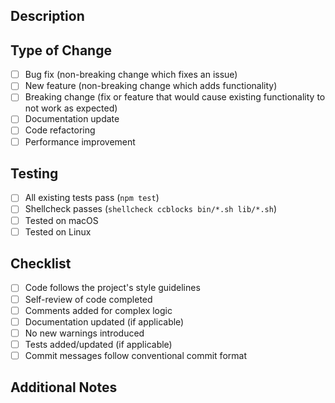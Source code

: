 ## Description

<!-- Provide a brief description of the changes in this PR -->

## Type of Change

<!-- Mark the relevant option with an "x" -->

- [ ] Bug fix (non-breaking change which fixes an issue)
- [ ] New feature (non-breaking change which adds functionality)
- [ ] Breaking change (fix or feature that would cause existing functionality to not work as expected)
- [ ] Documentation update
- [ ] Code refactoring
- [ ] Performance improvement

## Testing

<!-- Describe the tests you ran to verify your changes -->

- [ ] All existing tests pass (`npm test`)
- [ ] Shellcheck passes (`shellcheck ccblocks bin/*.sh lib/*.sh`)
- [ ] Tested on macOS
- [ ] Tested on Linux

## Checklist

- [ ] Code follows the project's style guidelines
- [ ] Self-review of code completed
- [ ] Comments added for complex logic
- [ ] Documentation updated (if applicable)
- [ ] No new warnings introduced
- [ ] Tests added/updated (if applicable)
- [ ] Commit messages follow conventional commit format

## Additional Notes

<!-- Any additional information, context, or screenshots -->

